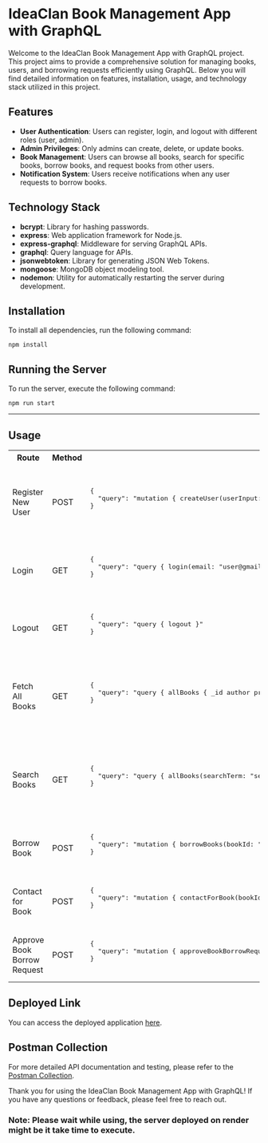 # IdeaClan Book Management App with GraphQL

Welcome to the IdeaClan Book Management App with GraphQL project. This project aims to provide a comprehensive solution for managing books, users, and borrowing requests efficiently using GraphQL. Below you will find detailed information on features, installation, usage, and technology stack utilized in this project.

## Features

- **User Authentication**: Users can register, login, and logout with different roles (user, admin).
- **Admin Privileges**: Only admins can create, delete, or update books.
- **Book Management**: Users can browse all books, search for specific books, borrow books, and request books from other users.
- **Notification System**: Users receive notifications when any user requests to borrow books.

## Technology Stack

- **bcrypt**: Library for hashing passwords.
- **express**: Web application framework for Node.js.
- **express-graphql**: Middleware for serving GraphQL APIs.
- **graphql**: Query language for APIs.
- **jsonwebtoken**: Library for generating JSON Web Tokens.
- **mongoose**: MongoDB object modeling tool.
- **nodemon**: Utility for automatically restarting the server during development.

## Installation

To install all dependencies, run the following command:

`npm install`

## Running the Server

To run the server, execute the following command:

`npm run start`

<hr/>

## Usage

<table>
  <tr>
    <th>Route</th>
    <th>Method</th>
    <th>Body</th>
    <th>Query</th>
    <th>Result</th>
  </tr>
  <tr>
    <td>Register New User</td>
    <td>POST</td>
    <td>
      <pre>
{
  "query": "mutation { createUser(userInput: { email: &quot;example@gmail.com&quot;, password: &quot;****&quot;, role: &quot;user&quot; }) { _id email role }}"
}
      </pre>
    </td>
    <td>createUser(userInput:UserInput):User</td>
    <td>
      <pre>
type User {
        _id:ID!
        email:String!
        password:String
        role:String!
        borrowedBooks:[Book!]
    }
      </pre>
    </td>
  </tr>
  <tr>
    <td>Login</td>
    <td>GET</td>
    <td>
      <pre>
{
  "query": "query { login(email: &quot;user@gmail.com&quot;, password: &quot;123&quot;) { token }}"
}
      </pre>
    </td>
    <td>login(email:String!, password:String!):AuthData!</td>
    <td>
      <pre>
type AuthData {
        userId: ID!
        token: String!
        tokenExpiration: Int!
      }
      </pre>
    </td>
  </tr>
  <tr>
    <td>Logout</td>
    <td>GET</td>
    <td>
      <pre>
{
  "query": "query { logout }"
}
      </pre>
    </td>
    <td>logout:String!</td>
    <td>
      <pre>
{
  "type": "String",
  "message": "Successfully logged out"
}
      </pre>
    </td>
  </tr>
  <tr>
    <td>Fetch All Books</td>
    <td>GET</td>
    <td>
      <pre>
{
  "query": "query { allBooks { _id author price title release_year }}"
}
      </pre>
    </td>
    <td>allBooks(searchTerm: String):[Book!]!</td>
    <td>
      <pre>
type Book {
        _id:ID!
        author:String!
        price:Float!
        title:String!
        release_year:Int!
        bookBorrowedBy:User!
    }
      </pre>
    </td>
  </tr>
  <tr>
    <td>Search Books</td>
    <td>GET</td>
    <td>
      <pre>
{
  "query": "query { allBooks(searchTerm: &quot;search query&quot;) { _id author title }}"
}
      </pre>
    </td>
    <td>allBooks(searchTerm: String):[Book!]!</td>
    <td>
      <pre>
type Book {
        _id:ID!
        author:String!
        price:Float!
        title:String!
        release_year:Int!
        bookBorrowedBy:User!
    }
      </pre>
    </td>
  </tr>
  <tr>
    <td>Borrow Book</td>
    <td>POST</td>
    <td>
      <pre>
{
  "query": "mutation { borrowBooks(bookId: &quot;65f5e73af5ecf60ed2e28ed2&quot;) }"
}
      </pre>
    </td>
    <td>        borrowBooks(bookId:String):String!
</td>
    <td>
      <pre>
{
  "type": "String",
  "message": "Book successfully borrowed"
}
      </pre>
    </td>
  </tr>
  <tr>
    <td>Contact for Book</td>
    <td>POST</td>
    <td>
      <pre>
{
  "query": "mutation { contactForBook(bookId: &quot;65f68e9e216de737df19ed6d&quot;) }"
}
      </pre>
    </td>
    <td>        contactForBook(bookId:ID!):String!
</td>
    <td>
      <pre>
{
  "type": "String",
  "message": "Contact request sent successfully"
}
      </pre>
    </td>
  </tr>
  <tr>
    <td>Approve Book Borrow Request</td>
    <td>POST</td>
    <td>
      <pre>
{
  "query": "mutation { approveBookBorrowRequest(notificationID: &quot;65f69357216de737df19ed97&quot;) }"
}
      </pre>
    </td>
    <td>approveBookBorrowRequest(notificationID:ID!):String!
</td>
    <td>
      <pre>
{
  "type": "String",
  "message": "Borrow request approved successfully"
}
      </pre>
    </td>
  </tr>
</table>

## Deployed Link

You can access the deployed application [here](https://graphql-book-menegment-app.onrender.com/graphql).

## Postman Collection

For more detailed API documentation and testing, please refer to the [Postman Collection](https://speeding-trinity-718409.postman.co/workspace/New-Team-Workspace~fbcd3a3b-c6f6-4d19-b458-99ac3e176cae/collection/28670083-14468798-b67f-47d8-bd10-61ced65cdaee?action=share&creator=28670083).

Thank you for using the IdeaClan Book Management App with GraphQL! If you have any questions or feedback, please feel free to reach out.

### Note: Please wait while using, the server deployed on render might be it  take time to execute.
